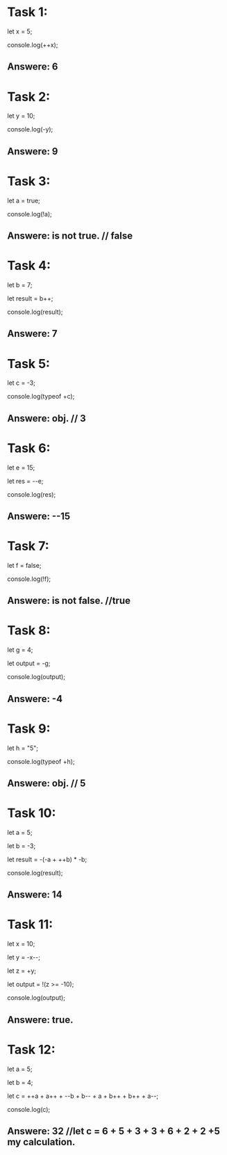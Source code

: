# Task 1:
 
 let x = 5;

 console.log(++x);
## Answere: 6

# Task 2:
 let y = 10;

console.log(-y);
## Answere: 9

# Task 3:
let a = true;

console.log(!a);

## Answere: is not true. // false 

# Task 4:
let b = 7;

let result = b++;

console.log(result);

## Answere: 7

# Task 5:
let c = -3;

console.log(typeof +c);

## Answere: obj. // 3

# Task 6:
let e = 15;

let res = --e;

console.log(res);

## Answere: --15

# Task 7:
let f = false;

console.log(!f);

## Answere: is not false. //true
# Task 8:
let g = 4;

let output = -g;

console.log(output);

## Answere: -4

# Task 9:
let h = "5";

console.log(typeof +h);

## Answere: obj. // 5

# Task 10:
let a = 5;

let b = -3;

let result = -(-a + ++b) * -b;

console.log(result);

## Answere: 14

# Task 11:
let x = 10;

let y = -x--;

let z = +y;

let output = !(z >= -10);

console.log(output);

## Answere: true.

# Task 12:
let a = 5;

let b = 4;

let c = ++a + a++ + --b + b-- + a + b++ + b++ + a--;

console.log(c);

## Answere: 32 //let c = 6 + 5 + 3 + 3 + 6 + 2 + 2 +5 my calculation.

